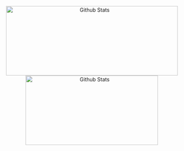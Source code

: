 <div align="center">

  <a href="https://github.com/sjclayton" style="text-decoration:none;">
  <img height="190em" width="467em" alt="Github Stats" src="https://github-readme-stats.vercel.app/api?username=sjclayton&show=prs_merged&show_icons=true&icon_color=cba6f7&bg_color=1e1e2e&hide_title=true&hide_border=true&text_color=89dceb"/><img height="190em" width="360em" alt="Github Stats" src="https://github-readme-stats.vercel.app/api/top-langs/?username=sjclayton&size_weight=0.5&count_weight=0.5&layout=compact&bg_color=1e1e2e&hide_title=true&hide_border=true&text_color=b4befe"/></a>
</div>

<!--
**sjclayton/sjclayton** is a ✨ _special_ ✨ repository because its `README.md` (this file) appears on your GitHub profile.

Here are some ideas to get you started:

- 🔭 I’m currently working on ...
- 🌱 I’m currently learning ...
- 👯 I’m looking to collaborate on ...
- 🤔 I’m looking for help with ...
- 💬 Ask me about ...
- 📫 How to reach me: ...
- 😄 Pronouns: ...
- ⚡ Fun fact: ...
-->
